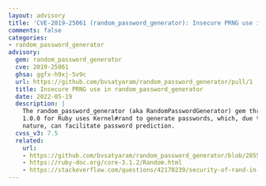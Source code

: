 ```yaml
---
layout: advisory
title: 'CVE-2019-25061 (random_password_generator): Insecure PRNG use in random_password_generator'
comments: false
categories:
- random_password_generator
advisory:
  gem: random_password_generator
  cve: 2019-25061
  ghsa: ggfx-h9xj-5v9c
  url: https://github.com/bvsatyaram/random_password_generator/pull/1
  title: Insecure PRNG use in random_password_generator
  date: 2022-05-19
  description: |
    The random_password_generator (aka RandomPasswordGenerator) gem through
    1.0.0 for Ruby uses Kernel#rand to generate passwords, which, due to its cyclic
    nature, can facilitate password prediction.
  cvss_v3: 7.5
  related:
    url:
    - https://github.com/bvsatyaram/random_password_generator/blob/2855e8d7d8803dbb580ddd6cf13846394eb4530e/lib/random_password_generator.rb#L23
    - https://ruby-doc.org/core-3.1.2/Random.html
    - https://stackoverflow.com/questions/42170239/security-of-rand-in-ruby-compared-to-other-methods/42170560
---
```

